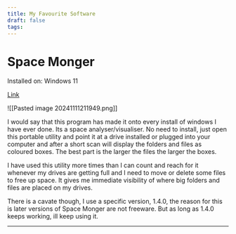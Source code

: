 ```yaml
---
title: My Favourite Software
draft: false
tags:
---
```

# Space Monger 
Installed on: Windows 11

[Link](https://www.portablefreeware.com/index.php?id=150)

![[Pasted image 20241111211949.png]]

I would say that this program has made it onto every install of windows I have ever done. Its a space analyser/visualiser. No need to install, just open this portable utility and point it at a drive installed or plugged into your computer and after a short scan will display the folders and files as coloured boxes. The best part is the larger the files the larger the boxes.

I have used this utility more times than I can count and reach for it whenever my drives are getting full and I need to move or delete some files to free up space. It gives me immediate visibility of where big folders and files are placed on my drives.

There is a cavate though, I use a specific version, 1.4.0, the reason for this is later versions of Space Monger are not freeware. But as long as 1.4.0 keeps working, ill keep using it.

---
